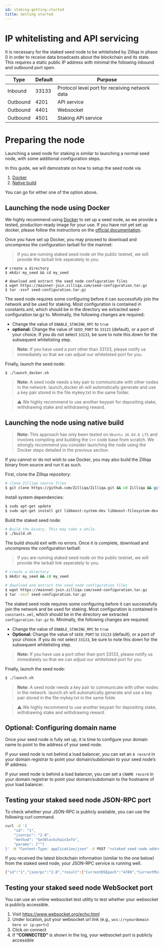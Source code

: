 ```yaml
---
id: staking-getting-started
title: Getting started	
---
```


# IP whitelisting and API servicing

It is necessary for the staked seed node to be whitelisted by Zilliqa in phase 0 in order to receive data broadcasts about the blockchain and its state. This requires a static public IP address with minimal the following inbound and outbound port open.


| Type     | Default | Purpose                                        |
|----------|-------- | ---------------------------------------------- |
| Inbound  | 33133   | Protocol level port for receiving network data |
| Outbound | 4201    | API service                                    |
| Outbound | 4401    | Websocket                                      |
| Outbound | 4501    | Staking API service                            |

# Preparing the node

Launching a seed node for staking is similar to launching a normal seed node, with some additional configuration steps.

In this guide, we will demostrate on how to setup the seed node via
1. [Docker](#launching-the-node-using-docker)
2. [Native build](#launching-the-node-using-native-build)

You can go for either one of the option above.

## Launching the node using Docker
We highly recommend using [Docker](https://docker.com/) to set up a seed node, as we provide a tested, production-ready image for your use. If you have not yet set up docker, please follow the instructions on the [official documentation](https://docs.docker.com/install/).

Once you have set up Docker, you may proceed to download and uncompress the configuration tarball for the mainnet:

> If you are running staked seed node on the public testnet, we will provide the tarball link seperately to you.

```
# create a directory
$ mkdir my_seed && cd my_seed

# download and extract the seed node configuration files
$ wget https://mainnet-join.zilliqa.com/seed-configuration.tar.gz
$ tar -zxvf seed-configuration.tar.gz
```

The seed node requires some configuring before it can successfully join the network and be used for staking. Most configuration is contained in constants.xml, which should be in the directory we extracted seed-configuration.tar.gz to. Minimally, the following changes are required:
- Change the value of `ENABLE_STAKING_RPC` to `true`
- **optional:** Change the value of `SEED_PORT` to `33133` (default), or a port of your choice. If you do not select `33133`, be sure to note this down for the subsequent whitelisting step.

> **Note:** If you have used a port other than 33133, please notify us immediately so that we can adjust our whitelisted port for you.

Finally, launch the seed node:
```
$ ./launch_docker.sh
```
> **Note:** A seed node needs a key pair to communicate with other nodes in the network. launch_docker.sh will automatically generate and use a key pair stored in the file mykey.txt in the same folder.

>  **⚠️** We highly recommend to use another keypair for depositing stake, withdrawing stake and withdrawing reward.


## Launching the node using native build

> **Note:** This approach has only been tested on `Ubuntu 16.04.6 LTS` and involves compiling and building the `C++` code base from scratch. We strongly recommend you consider launching the node using the Docker steps detailed in the previous section.

If you cannot or do not wish to use Docker, you may also build the Zilliqa binary from source and run it as such.

First, clone the Zilliqa repository:
```bash
# clone Zilliqa source files
$ git clone https://github.com/Zilliqa/Zilliqa.git && cd Zilliqa && git checkout <<release tag>> && cd Zilliqa
```

Install system dependencies:
```bash
$ sudo apt-get update
$ sudo apt-get install git libboost-system-dev libboost-filesystem-dev libboost-test-dev libssl-dev libleveldb-dev libjsoncpp-dev libsnappy-dev cmake libmicrohttpd-dev libjsonrpccpp-dev build-essential pkg-config libevent-dev libminiupnpc-dev libcurl4-openssl-dev libboost-program-options-dev libboost-python-dev python3-dev python3-setuptools python3-pip gawk
```
Build the staked seed node:
```bash
# Build the binary. This may take a while.
$ ./build.sh
```

The build should exit with no errors. Once it is complete, download and uncompress the configuration tarball:

> If you are running staked seed node on the public testnet, we will provide the tarball link seperately to you.
```bash
# create a directory
$ mkdir my_seed && cd my_seed

# download and extract the seed node configuration files
$ wget https://mainnet-join.zilliqa.com/seed-configuration.tar.gz
$ tar -zxvf seed-configuration.tar.gz
```

The staked seed node requires some configuring before it can successfully join the network and be used for staking. Most configuration is contained in `constants.xml`, which should be in the directory we extracted `configuration.tar.gz` to. Minimally, the following changes are required:
- Change the value of `ENABLE_STAKING_RPC` to `true`
- **Optional:** Change the value of `SEED_PORT` to `33133` (default), or a port of your choice. If you do not select `33133`, be sure to note this down for the subsequent whitelisting step.

>  **Note:** If you have use a port other than port 33133, please notify us immediately so that we can adjust our whitelisted port for you

Finally, launch the seed node:
```bash
$ ./launch.sh
```

> **Note:** A seed node needs a key pair to communicate with other nodes in the network. launch.sh will automatically generate and use a key pair stored in the file mykey.txt in the same folde

>  **⚠️** We highly recommend to use another keypair for depositing stake, withdrawing stake and withdrawing reward.

## Optional: Configuring domain name

Once your seed node is fully set up, it is time to configure your domain name to point to the address of your seed node. 

If your seed node is not behind a load balancer, you can set an `A record` in your domain registrar to point your domain/subdomain to your seed node’s IP address.

If your seed node is behind a load balancer, you can set a `CNAME record` in your domain registrar to point your domain/subdomain to the hostname of your load balancer.

## Testing your staked seed node JSON-RPC port

To check whether your JSON-RPC is publicly available, you can use the following curl command.
```bash
curl -d '{
    "id": "1",
    "jsonrpc": "2.0",
    "method": "GetBlockchainInfo",
    "params": [""]
}' -H "Content-Type: application/json" -X POST "<staked seed node address>"
```

If you received the latest blockchain information (similar to the one below) from the staked seed node, your JSON-RPC service is running well.
```bash
{"id":"1","jsonrpc":"2.0","result":{"CurrentDSEpoch":"4789","CurrentMiniEpoch":"478809","DSBlockRate":0.00013455546527607284,"NumDSBlocks":"4790","NumPeers":2400,"NumTransactions":"3091806","NumTxBlocks":"478809","NumTxnsDSEpoch":"185","NumTxnsTxEpoch":"0","ShardingStructure":{"NumPeers":[600,600,600]},"TransactionRate":0,"TxBlockRate":0.013450003515398927}}
```

## Testing your staked seed node WebSocket port
You can use an online websocket test utility to test whether your websocket is publicly accessible.

1. Visit https://www.websocket.org/echo.html
2. Under location, put your websocket url link (e.g., `wss://<yourdomain here or ip:port>`)
3. Click on connect
4. If **“CONNECTED”** is shown in the log, your websocket port is publicly accessible
